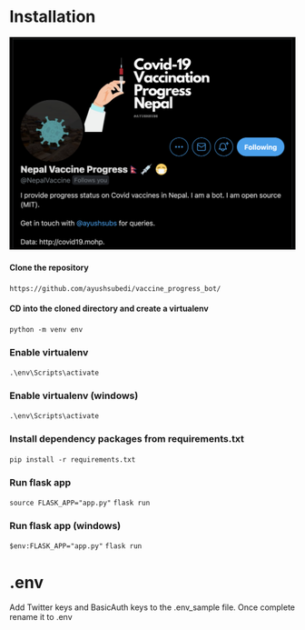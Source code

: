 # Installation

![](https://github.com/ayushsubedi/vaccine_progress_bot/blob/main/display.png)

#### Clone the repository

`https://github.com/ayushsubedi/vaccine_progress_bot/`


#### CD into the cloned directory and create a virtualenv

`python -m venv env`


### Enable virtualenv

`.\env\Scripts\activate`


### Enable virtualenv (windows)

`.\env\Scripts\activate`

### Install dependency packages from requirements.txt

`pip install -r requirements.txt`

### Run flask app
`source FLASK_APP="app.py"`
`flask run`

### Run flask app (windows)
`$env:FLASK_APP="app.py"`
`flask run`

# .env

Add Twitter keys and BasicAuth keys to the .env_sample file. Once complete rename it to .env
